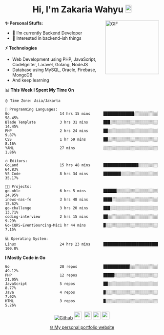 <h1 align="center">Hi, I'm Zakaria Wahyu <img src="https://github.com/TheDudeThatCode/TheDudeThatCode/blob/master/Assets/Hi.gif" width="20px" height="25px"></h1>

<img align="right" alt="GIF" height="175px" src="https://www.nayakapratama.co.id/wp-content/uploads/2019/07/Website-Maintenance.gif" />

**✨ Personal Stuffs:**
- 🔭 I’m currently Backend Developer
- 🌱 Interested in backend-ish things

**⚡ Technologies**
- Web Development using PHP, JavaScript, CodeIgniter, Laravel, Golang, NodeJS
- Database using MySQL, Oracle, Firebase, MongoDB
- And keep learning

<!--START_SECTION:waka-->
📊 **This Week I Spent My Time On** 

```text
⌚︎ Time Zone: Asia/Jakarta

💬 Programming Languages: 
Go                       14 hrs 15 mins      ██████████████░░░░░░░░░░░   58.45% 
Blade Template           3 hrs 31 mins       ███░░░░░░░░░░░░░░░░░░░░░░   14.45% 
PHP                      2 hrs 24 mins       ██░░░░░░░░░░░░░░░░░░░░░░░   9.87% 
CSS                      1 hr 59 mins        ██░░░░░░░░░░░░░░░░░░░░░░░   8.16% 
YAML                     27 mins             ░░░░░░░░░░░░░░░░░░░░░░░░░   1.86%

🔥 Editors: 
GoLand                   15 hrs 48 mins      ████████████████░░░░░░░░░   64.83% 
VS Code                  8 hrs 34 mins       ████████░░░░░░░░░░░░░░░░░   35.17%

🐱‍💻 Projects: 
go-ohlc                  6 hrs 5 mins        ██████░░░░░░░░░░░░░░░░░░░   24.95% 
inews-nas-fe             3 hrs 48 mins       ████░░░░░░░░░░░░░░░░░░░░░   15.62% 
go-challenge             3 hrs 20 mins       ███░░░░░░░░░░░░░░░░░░░░░░   13.71% 
coding-interview         2 hrs 15 mins       ██░░░░░░░░░░░░░░░░░░░░░░░   9.29% 
Go-CQRS-EventSourcing-Mic1 hr 44 mins        █░░░░░░░░░░░░░░░░░░░░░░░░   7.15%

💻 Operating System: 
Linux                    24 hrs 23 mins      █████████████████████████   100.0%

```

**I Mostly Code in Go** 

```text
Go                       28 repos            ████████████░░░░░░░░░░░░░   49.12% 
PHP                      12 repos            █████░░░░░░░░░░░░░░░░░░░░   21.05% 
JavaScript               5 repos             ██░░░░░░░░░░░░░░░░░░░░░░░   8.77% 
Java                     4 repos             █░░░░░░░░░░░░░░░░░░░░░░░░   7.02% 
HTML                     3 repos             █░░░░░░░░░░░░░░░░░░░░░░░░   5.26%

```



<!--END_SECTION:waka-->

<p align="center">
<a href="https://github.com/zakariawahyu" target="_blank"><img alt="Github" src="https://img.shields.io/badge/GitHub-%2312100E.svg?&style=for-the-badge&logo=Github&logoColor=white" /></a>
<a href="https://www.twitter.com/_zakariawahyu"><img src="https://img.shields.io/badge/twitter-%231DA1F2.svg?&style=for-the-badge&logo=twitter&logoColor=white" height=25></a> 
<a href="https://www.linkedin.com/in/zakariawahyu"><img src="https://img.shields.io/badge/linkedin-%230077B5.svg?&style=for-the-badge&logo=linkedin&logoColor=white" height=25></a> 
<a href="https://www.instagram.com/_zakariawahyu"><img src="https://img.shields.io/badge/instagram-%23E4405F.svg?&style=for-the-badge&logo=instagram&logoColor=white" height=25></a>
<a href="https://medium.com/@zakariawahyu"><img src="https://img.shields.io/badge/Medium-12100E?style=for-the-badge&logo=medium&logoColor=white" height=25></a>
</p>
<p align="center"><a href="https://www.zakariawahyu.com" target="_blank">🌐 My personal portfolio website</a></p>

